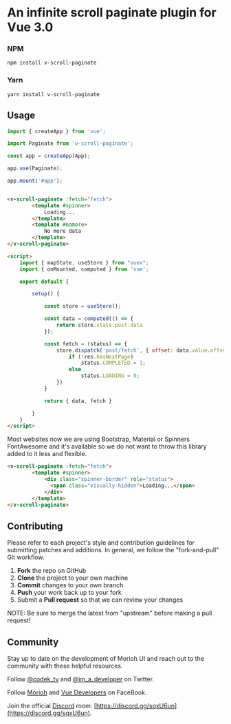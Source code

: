 # An infinite scroll paginate plugin for Vue 3.0

### NPM

```
npm install v-scroll-paginate
```

### Yarn

```
yarn install v-scroll-paginate
```

Usage
--

```js
import { createApp } from 'vue';

import Paginate from 'v-scroll-paginate';

const app = createApp(App);

app.use(Paginate);

app.mount('#app');
```

```html

<v-scroll-paginate :fetch="fetch">
        <template #spinner>
            Loading...
        </template>
        <template #nomore>
            No more data
        </template>
</v-scroll-paginate>

<script>
    import { mapState, useStore } from "vuex";
    import { onMounted, computed } from 'vue';

    export default {       

        setup() {

            const store = useStore();

            const data = computed(() => {
                return store.state.post.data
            });            

            const fetch = (status) => {
                store.dispatch('post/fetch', { offset: data.value.offset }).then(res => {
                    if (!res.hasNextPage)
                        status.COMPLETED = 1;
                    else
                        status.LOADING = 0;
                })
            }

            return { data, fetch }

        }
    }
</script>

```


Most websites now we are using Bootstrap, Material or Spinners FontAwesome and it's available so we do not want to throw this library added to it less and flexible.
```html
<v-scroll-paginate :fetch="fetch">
        <template #spinner>
            <div class="spinner-border" role="status">
              <span class="visually-hidden">Loading...</span>
            </div>
        </template>       
</v-scroll-paginate>
```



Contributing
------------

Please refer to each project's style and contribution guidelines for submitting patches and additions. In general, we follow the "fork-and-pull" Git workflow.

 1. **Fork** the repo on GitHub
 2. **Clone** the project to your own machine
 3. **Commit** changes to your own branch
 4. **Push** your work back up to your fork
 5. Submit a **Pull request** so that we can review your changes

NOTE: Be sure to merge the latest from "upstream" before making a pull request!

Community
------------
Stay up to date on the development of Morioh UI and reach out to the community with these helpful resources.

Follow [@codek_tv](https://twitter.com/codek_tv) and [@im_a_developer](https://twitter.com/im_a_developer) on Twitter.

Follow [Morioh](https://www.facebook.com/moriohdotcom) and [Vue Developers](https://www.facebook.com/VueDevelopers) on FaceBook.

Join the official [Discord](https://discord.gg/sqxU6un) room: [https://discord.gg/sqxU6un](https://discord.gg/sqxU6un).